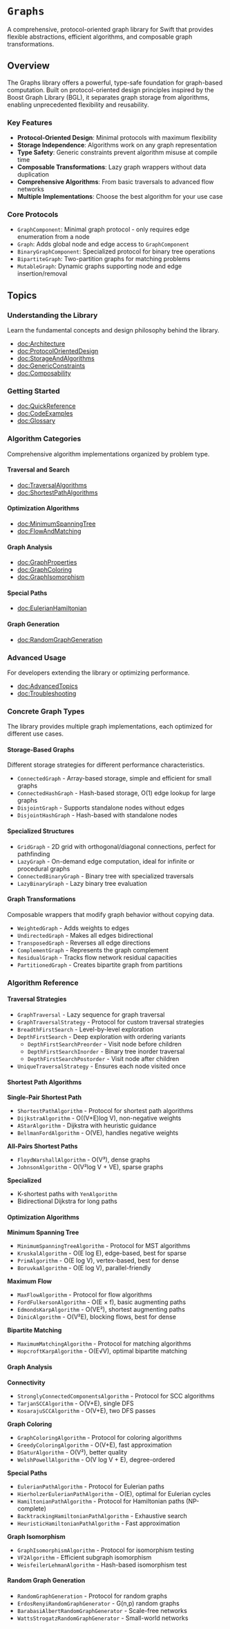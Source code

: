 # ``Graphs``

A comprehensive, protocol-oriented graph library for Swift that provides flexible abstractions, efficient algorithms, and composable graph transformations.

## Overview

The Graphs library offers a powerful, type-safe foundation for graph-based computation. Built on protocol-oriented design principles inspired by the Boost Graph Library (BGL), it separates graph storage from algorithms, enabling unprecedented flexibility and reusability.

### Key Features

- **Protocol-Oriented Design**: Minimal protocols with maximum flexibility
- **Storage Independence**: Algorithms work on any graph representation
- **Type Safety**: Generic constraints prevent algorithm misuse at compile time
- **Composable Transformations**: Lazy graph wrappers without data duplication
- **Comprehensive Algorithms**: From basic traversals to advanced flow networks
- **Multiple Implementations**: Choose the best algorithm for your use case

### Core Protocols

- ``GraphComponent``: Minimal graph protocol - only requires edge enumeration from a node
- ``Graph``: Adds global node and edge access to ``GraphComponent``
- ``BinaryGraphComponent``: Specialized protocol for binary tree operations
- ``BipartiteGraph``: Two-partition graphs for matching problems
- ``MutableGraph``: Dynamic graphs supporting node and edge insertion/removal

## Topics

### Understanding the Library

Learn the fundamental concepts and design philosophy behind the library.

- <doc:Architecture>
- <doc:ProtocolOrientedDesign>
- <doc:StorageAndAlgorithms>
- <doc:GenericConstraints>
- <doc:Composability>

### Getting Started

- <doc:QuickReference>
- <doc:CodeExamples>
- <doc:Glossary>

### Algorithm Categories

Comprehensive algorithm implementations organized by problem type.

#### Traversal and Search
- <doc:TraversalAlgorithms>
- <doc:ShortestPathAlgorithms>

#### Optimization Algorithms
- <doc:MinimumSpanningTree>
- <doc:FlowAndMatching>

#### Graph Analysis
- <doc:GraphProperties>
- <doc:GraphColoring>
- <doc:GraphIsomorphism>

#### Special Paths
- <doc:EulerianHamiltonian>

#### Graph Generation
- <doc:RandomGraphGeneration>

### Advanced Usage

For developers extending the library or optimizing performance.

- <doc:AdvancedTopics>
- <doc:Troubleshooting>

### Concrete Graph Types

The library provides multiple graph implementations, each optimized for different use cases.

#### Storage-Based Graphs

Different storage strategies for different performance characteristics.

- ``ConnectedGraph`` - Array-based storage, simple and efficient for small graphs
- ``ConnectedHashGraph`` - Hash-based storage, O(1) edge lookup for large graphs
- ``DisjointGraph`` - Supports standalone nodes without edges
- ``DisjointHashGraph`` - Hash-based with standalone nodes

#### Specialized Structures

- ``GridGraph`` - 2D grid with orthogonal/diagonal connections, perfect for pathfinding
- ``LazyGraph`` - On-demand edge computation, ideal for infinite or procedural graphs
- ``ConnectedBinaryGraph`` - Binary tree with specialized traversals
- ``LazyBinaryGraph`` - Lazy binary tree evaluation

#### Graph Transformations

Composable wrappers that modify graph behavior without copying data.

- ``WeightedGraph`` - Adds weights to edges
- ``UndirectedGraph`` - Makes all edges bidirectional
- ``TransposedGraph`` - Reverses all edge directions
- ``ComplementGraph`` - Represents the graph complement
- ``ResidualGraph`` - Tracks flow network residual capacities
- ``PartitionedGraph`` - Creates bipartite graph from partitions

### Algorithm Reference

#### Traversal Strategies

- ``GraphTraversal`` - Lazy sequence for graph traversal
- ``GraphTraversalStrategy`` - Protocol for custom traversal strategies
- ``BreadthFirstSearch`` - Level-by-level exploration
- ``DepthFirstSearch`` - Deep exploration with ordering variants
  - ``DepthFirstSearchPreorder`` - Visit node before children
  - ``DepthFirstSearchInorder`` - Binary tree inorder traversal
  - ``DepthFirstSearchPostorder`` - Visit node after children
- ``UniqueTraversalStrategy`` - Ensures each node visited once

#### Shortest Path Algorithms

**Single-Pair Shortest Path**
- ``ShortestPathAlgorithm`` - Protocol for shortest path algorithms
- ``DijkstraAlgorithm`` - O((V+E)log V), non-negative weights
- ``AStarAlgorithm`` - Dijkstra with heuristic guidance
- ``BellmanFordAlgorithm`` - O(VE), handles negative weights

**All-Pairs Shortest Paths**
- ``FloydWarshallAlgorithm`` - O(V³), dense graphs
- ``JohnsonAlgorithm`` - O(V²log V + VE), sparse graphs

**Specialized**
- K-shortest paths with ``YenAlgorithm``
- Bidirectional Dijkstra for long paths

#### Optimization Algorithms

**Minimum Spanning Tree**
- ``MinimumSpanningTreeAlgorithm`` - Protocol for MST algorithms
- ``KruskalAlgorithm`` - O(E log E), edge-based, best for sparse
- ``PrimAlgorithm`` - O(E log V), vertex-based, best for dense
- ``BoruvkaAlgorithm`` - O(E log V), parallel-friendly

**Maximum Flow**
- ``MaxFlowAlgorithm`` - Protocol for flow algorithms
- ``FordFulkersonAlgorithm`` - O(E × f), basic augmenting paths
- ``EdmondsKarpAlgorithm`` - O(VE²), shortest augmenting paths
- ``DinicAlgorithm`` - O(V²E), blocking flows, best for dense

**Bipartite Matching**
- ``MaximumMatchingAlgorithm`` - Protocol for matching algorithms
- ``HopcroftKarpAlgorithm`` - O(E√V), optimal bipartite matching

#### Graph Analysis

**Connectivity**
- ``StronglyConnectedComponentsAlgorithm`` - Protocol for SCC algorithms
- ``TarjanSCCAlgorithm`` - O(V+E), single DFS
- ``KosarajuSCCAlgorithm`` - O(V+E), two DFS passes

**Graph Coloring**
- ``GraphColoringAlgorithm`` - Protocol for coloring algorithms
- ``GreedyColoringAlgorithm`` - O(V+E), fast approximation
- ``DSaturAlgorithm`` - O(V²), better quality
- ``WelshPowellAlgorithm`` - O(V log V + E), degree-ordered

**Special Paths**
- ``EulerianPathAlgorithm`` - Protocol for Eulerian paths
- ``HierholzerEulerianPathAlgorithm`` - O(E), optimal for Eulerian cycles
- ``HamiltonianPathAlgorithm`` - Protocol for Hamiltonian paths (NP-complete)
- ``BacktrackingHamiltonianPathAlgorithm`` - Exhaustive search
- ``HeuristicHamiltonianPathAlgorithm`` - Fast approximation

**Graph Isomorphism**
- ``GraphIsomorphismAlgorithm`` - Protocol for isomorphism testing
- ``VF2Algorithm`` - Efficient subgraph isomorphism
- ``WeisfeilerLehmanAlgorithm`` - Hash-based isomorphism test

#### Random Graph Generation

- ``RandomGraphGeneration`` - Protocol for random graphs
- ``ErdosRenyiRandomGraphGenerator`` - G(n,p) random graphs
- ``BarabasiAlbertRandomGraphGenerator`` - Scale-free networks
- ``WattsStrogatzRandomGraphGenerator`` - Small-world networks

